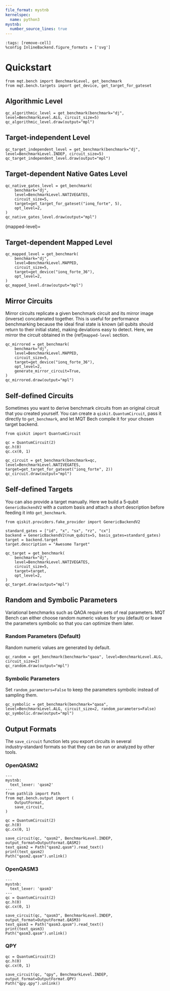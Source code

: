 ```yaml
---
file_format: mystnb
kernelspec:
  name: python3
mystnb:
  number_source_lines: true
---
```


```{code-cell} ipython3
:tags: [remove-cell]
%config InlineBackend.figure_formats = ['svg']
```

# Quickstart

```{code-cell} ipython3
from mqt.bench import BenchmarkLevel, get_benchmark
from mqt.bench.targets import get_device, get_target_for_gateset
```

## Algorithmic Level

```{code-cell} ipython3
qc_algorithmic_level = get_benchmark(benchmark="dj", level=BenchmarkLevel.ALG, circuit_size=5)
qc_algorithmic_level.draw(output="mpl")
```

## Target-independent Level

```{code-cell} ipython3
qc_target_independent_level = get_benchmark(benchmark="dj", level=BenchmarkLevel.INDEP, circuit_size=5)
qc_target_independent_level.draw(output="mpl")
```

## Target-dependent Native Gates Level

```{code-cell} ipython3
qc_native_gates_level = get_benchmark(
    benchmark="dj",
    level=BenchmarkLevel.NATIVEGATES,
    circuit_size=5,
    target=get_target_for_gateset("ionq_forte", 5),
    opt_level=2,
)
qc_native_gates_level.draw(output="mpl")
```

(mapped-level)=

## Target-dependent Mapped Level

```{code-cell} ipython3
qc_mapped_level = get_benchmark(
    benchmark="dj",
    level=BenchmarkLevel.MAPPED,
    circuit_size=5,
    target=get_device("ionq_forte_36"),
    opt_level=2,
)
qc_mapped_level.draw(output="mpl")
```

## Mirror Circuits

Mirror circuits replicate a given benchmark circuit and its mirror image (inverse) concatenated together. This is useful for performance benchmarking because the ideal final state is known (all qubits should return to their initial state), making deviations easy to detect. Here, we mirror the circuit obtained in the {ref}`mapped-level` section.

```{code-cell} ipython3
qc_mirrored = get_benchmark(
    benchmark="dj",
    level=BenchmarkLevel.MAPPED,
    circuit_size=5,
    target=get_device("ionq_forte_36"),
    opt_level=2,
    generate_mirror_circuit=True,
)
qc_mirrored.draw(output="mpl")
```

## Self-defined Circuits

Sometimes you want to derive benchmark circuits from an original circuit that you created yourself. You can create a `qiskit.QuantumCircuit`, pass it directly to `get_benchmark`, and let MQT Bech compile it for your chosen target backend.

```{code-cell} ipython3
from qiskit import QuantumCircuit

qc = QuantumCircuit(2)
qc.h(0)
qc.cx(0, 1)

qc_circuit = get_benchmark(benchmark=qc, level=BenchmarkLevel.NATIVEGATES, target=get_target_for_gateset("ionq_forte", 2))
qc_circuit.draw(output="mpl")
```

## Self-defined Targets

You can also provide a target manually. Here we build a 5‑qubit `GenericBackendV2` with a custom basis and attach a short description before feeding it into `get_benchmark`.

```{code-cell} ipython3
from qiskit.providers.fake_provider import GenericBackendV2

standard_gates = ["id", "x", "sx", "rz", "cx"]
backend = GenericBackendV2(num_qubits=5, basis_gates=standard_gates)
target = backend.target
target.description = "Awesome Target"

qc_target = get_benchmark(
    benchmark="dj",
    level=BenchmarkLevel.NATIVEGATES,
    circuit_size=5,
    target=target,
    opt_level=2,
)
qc_target.draw(output="mpl")
```

## Random and Symbolic Parameters

Variational benchmarks such as QAOA require sets of real parameters. MQT Bench can either choose random numeric values for you (default) or leave the parameters symbolic so that you can optimize them later.

### Random Parameters (Default)

Random numeric values are generated by default.

```{code-cell} ipython3
qc_random = get_benchmark(benchmark="qaoa", level=BenchmarkLevel.ALG, circuit_size=2)
qc_random.draw(output="mpl")
```

### Symbolic Parameters

Set `random_parameters=False` to keep the parameters symbolic instead of sampling them.

```{code-cell} ipython3
qc_symbolic = get_benchmark(benchmark="qaoa", level=BenchmarkLevel.ALG, circuit_size=2, random_parameters=False)
qc_symbolic.draw(output="mpl")
```

## Output Formats

The `save_circuit` function lets you export circuits in several industry‑standard formats so that they can be run or analyzed by other tools.

### OpenQASM2

```{code-cell} ipython3
---
mystnb:
  text_lexer: 'qasm2'
---
from pathlib import Path
from mqt.bench.output import (
    OutputFormat,
    save_circuit,
)

qc = QuantumCircuit(2)
qc.h(0)
qc.cx(0, 1)

save_circuit(qc, "qasm2", BenchmarkLevel.INDEP, output_format=OutputFormat.QASM2)
text_qasm2 = Path("qasm2.qasm").read_text()
print(text_qasm2)
Path("qasm2.qasm").unlink()
```

### OpenQASM3

```{code-cell} ipython3
---
mystnb:
  text_lexer: 'qasm3'
---
qc = QuantumCircuit(2)
qc.h(0)
qc.cx(0, 1)

save_circuit(qc, "qasm3", BenchmarkLevel.INDEP, output_format=OutputFormat.QASM3)
text_qasm3 = Path("qasm3.qasm").read_text()
print(text_qasm3)
Path("qasm3.qasm").unlink()
```

### QPY

```{code-cell} ipython3
qc = QuantumCircuit(2)
qc.h(0)
qc.cx(0, 1)

save_circuit(qc, "qpy", BenchmarkLevel.INDEP, output_format=OutputFormat.QPY)
Path("qpy.qpy").unlink()
```
